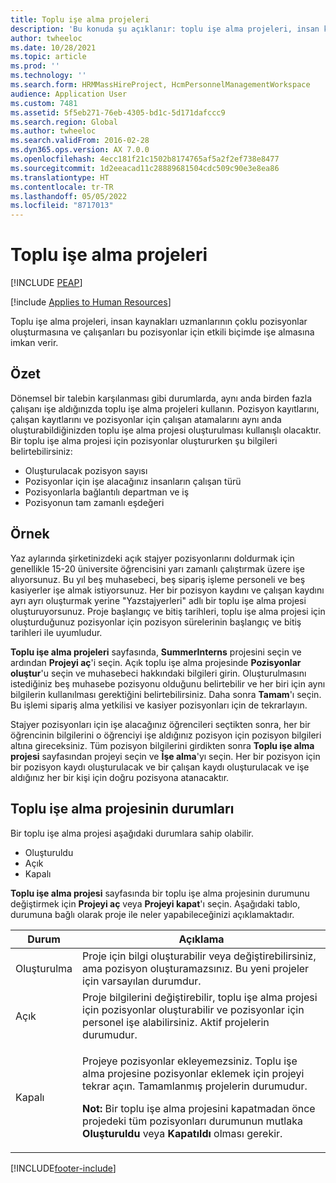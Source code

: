 ```yaml
---
title: Toplu işe alma projeleri
description: 'Bu konuda şu açıklanır: toplu işe alma projeleri, insan kaynakları uzmanlarının çoklu pozisyonlar oluşturmasına ve çalışanları bu pozisyonlar için etkili biçimde işe almasına imkan verir.'
author: twheeloc
ms.date: 10/28/2021
ms.topic: article
ms.prod: ''
ms.technology: ''
ms.search.form: HRMMassHireProject, HcmPersonnelManagementWorkspace
audience: Application User
ms.custom: 7481
ms.assetid: 5f5eb271-76eb-4305-bd1c-5d171dafccc9
ms.search.region: Global
ms.author: twheeloc
ms.search.validFrom: 2016-02-28
ms.dyn365.ops.version: AX 7.0.0
ms.openlocfilehash: 4ecc181f21c1502b8174765af5a2f2ef738e8477
ms.sourcegitcommit: 1d2eeacad11c28889681504cdc509c90e3e8ea86
ms.translationtype: HT
ms.contentlocale: tr-TR
ms.lasthandoff: 05/05/2022
ms.locfileid: "8717013"
---
```

# <a name="mass-hire-projects"></a>Toplu işe alma projeleri


[!INCLUDE [PEAP](../includes/peap-1.md)]

[!include [Applies to Human Resources](../includes/applies-to-hr.md)]



Toplu işe alma projeleri, insan kaynakları uzmanlarının çoklu pozisyonlar oluşturmasına ve çalışanları bu pozisyonlar için etkili biçimde işe almasına imkan verir.

## <a name="overview"></a>Özet

Dönemsel bir talebin karşılanması gibi durumlarda, aynı anda birden fazla çalışanı işe aldığınızda toplu işe alma projeleri kullanın. Pozisyon kayıtlarını, çalışan kayıtlarını ve pozisyonlar için çalışan atamalarını aynı anda oluşturabildiğinizden toplu işe alma projesi oluşturulması kullanışlı olacaktır. Bir toplu işe alma projesi için pozisyonlar oluştururken şu bilgileri belirtebilirsiniz:

- Oluşturulacak pozisyon sayısı
- Pozisyonlar için işe alacağınız insanların çalışan türü
- Pozisyonlarla bağlantılı departman ve iş
- Pozisyonun tam zamanlı eşdeğeri

## <a name="example"></a>Örnek

Yaz aylarında şirketinizdeki açık stajyer pozisyonlarını doldurmak için genellikle 15-20 üniversite öğrencisini yarı zamanlı çalıştırmak üzere işe alıyorsunuz. Bu yıl beş muhasebeci, beş sipariş işleme personeli ve beş kasiyerler işe almak istiyorsunuz. Her bir pozisyon kaydını ve çalışan kaydını ayrı ayrı oluşturmak yerine "Yazstajyerleri" adlı bir toplu işe alma projesi oluşturuyorsunuz. Proje başlangıç ve bitiş tarihleri, toplu işe alma projesi için oluşturduğunuz pozisyonlar için pozisyon sürelerinin başlangıç ve bitiş tarihleri ile uyumludur.

**Toplu işe alma projeleri** sayfasında, **SummerInterns** projesini seçin ve ardından **Projeyi aç**'i seçin. Açık toplu işe alma projesinde **Pozisyonlar oluştur**'u seçin ve muhasebeci hakkındaki bilgileri girin. Oluşturulmasını istediğiniz beş muhasebe pozisyonu olduğunu belirtebilir ve her biri için aynı bilgilerin kullanılması gerektiğini belirtebilirsiniz. Daha sonra **Tamam**'ı seçin. Bu işlemi sipariş alma yetkilisi ve kasiyer pozisyonları için de tekrarlayın.

Stajyer pozisyonları için işe alacağınız öğrencileri seçtikten sonra, her bir öğrencinin bilgilerini o öğrenciyi işe aldığınız pozisyon için pozisyon bilgileri altına gireceksiniz. Tüm pozisyon bilgilerini girdikten sonra **Toplu işe alma projesi** sayfasından projeyi seçin ve **İşe alma**'yı seçin. Her bir pozisyon için bir pozisyon kaydı oluşturulacak ve bir çalışan kaydı oluşturulacak ve işe aldığınız her bir kişi için doğru pozisyona atanacaktır.

## <a name="mass-hire-project-statuses"></a>Toplu işe alma projesinin durumları

Bir toplu işe alma projesi aşağıdaki durumlara sahip olabilir.

- Oluşturuldu
- Açık
- Kapalı

**Toplu işe alma projesi** sayfasında bir toplu işe alma projesinin durumunu değiştirmek için **Projeyi aç** veya **Projeyi kapat**'ı seçin. Aşağıdaki tablo, durumuna bağlı olarak proje ile neler yapabileceğinizi açıklamaktadır.

<table>
<thead>
<tr>
<th>Durum</th>
<th>Açıklama</th>
</tr>
</thead>
<tbody>
<tr>
<td>Oluşturulma</td>
<td>Proje için bilgi oluşturabilir veya değiştirebilirsiniz, ama pozisyon oluşturamazsınız. Bu yeni projeler için varsayılan durumdur.</td>
</tr>
<tr>
<td>Açık</td>
<td>Proje bilgilerini değiştirebilir, toplu işe alma projesi için pozisyonlar oluşturabilir ve pozisyonlar için personel işe alabilirsiniz. Aktif projelerin durumudur.</td>
</tr>
<tr>
<td>Kapalı</td>
<td><p>Projeye pozisyonlar ekleyemezsiniz. Toplu işe alma projesine pozisyonlar eklemek için projeyi tekrar açın. Tamamlanmış projelerin durumudur.</p>
<p><strong>Not:</strong> Bir toplu işe alma projesini kapatmadan önce projedeki tüm pozisyonları durumunun mutlaka <b>Oluşturuldu</b> veya <b>Kapatıldı</b> olması gerekir.</p>
</td>
</tr>
</tbody>
</table>


[!INCLUDE[footer-include](../includes/footer-banner.md)]
